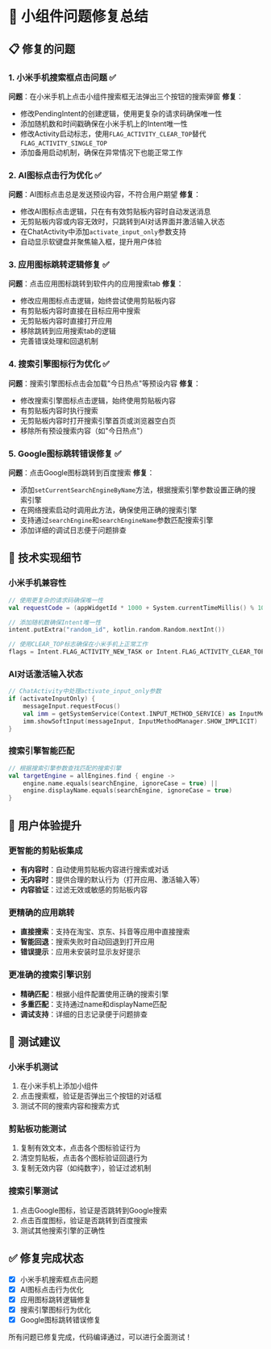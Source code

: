 # 🔧 小组件问题修复总结

## 📋 修复的问题

### 1. 小米手机搜索框点击问题 ✅
**问题**：在小米手机上点击小组件搜索框无法弹出三个按钮的搜索弹窗
**修复**：
- 修改PendingIntent的创建逻辑，使用更复杂的请求码确保唯一性
- 添加随机数和时间戳确保在小米手机上的Intent唯一性
- 修改Activity启动标志，使用`FLAG_ACTIVITY_CLEAR_TOP`替代`FLAG_ACTIVITY_SINGLE_TOP`
- 添加备用启动机制，确保在异常情况下也能正常工作

### 2. AI图标点击行为优化 ✅
**问题**：AI图标点击总是发送预设内容，不符合用户期望
**修复**：
- 修改AI图标点击逻辑，只在有有效剪贴板内容时自动发送消息
- 无剪贴板内容或内容无效时，只跳转到AI对话界面并激活输入状态
- 在ChatActivity中添加`activate_input_only`参数支持
- 自动显示软键盘并聚焦输入框，提升用户体验

### 3. 应用图标跳转逻辑修复 ✅
**问题**：点击应用图标跳转到软件内的应用搜索tab
**修复**：
- 修改应用图标点击逻辑，始终尝试使用剪贴板内容
- 有剪贴板内容时直接在目标应用中搜索
- 无剪贴板内容时直接打开应用
- 移除跳转到应用搜索tab的逻辑
- 完善错误处理和回退机制

### 4. 搜索引擎图标行为优化 ✅
**问题**：搜索引擎图标点击会加载"今日热点"等预设内容
**修复**：
- 修改搜索引擎图标点击逻辑，始终使用剪贴板内容
- 有剪贴板内容时执行搜索
- 无剪贴板内容时打开搜索引擎首页或浏览器空白页
- 移除所有预设搜索内容（如"今日热点"）

### 5. Google图标跳转错误修复 ✅
**问题**：点击Google图标跳转到百度搜索
**修复**：
- 添加`setCurrentSearchEngineByName`方法，根据搜索引擎参数设置正确的搜索引擎
- 在网络搜索启动时调用此方法，确保使用正确的搜索引擎
- 支持通过`searchEngine`和`searchEngineName`参数匹配搜索引擎
- 添加详细的调试日志便于问题排查

## 🔧 技术实现细节

### 小米手机兼容性
```kotlin
// 使用更复杂的请求码确保唯一性
val requestCode = (appWidgetId * 1000 + System.currentTimeMillis() % 10000).toInt()

// 添加随机数确保Intent唯一性
intent.putExtra("random_id", kotlin.random.Random.nextInt())

// 使用CLEAR_TOP标志确保在小米手机上正常工作
flags = Intent.FLAG_ACTIVITY_NEW_TASK or Intent.FLAG_ACTIVITY_CLEAR_TOP
```

### AI对话激活输入状态
```kotlin
// ChatActivity中处理activate_input_only参数
if (activateInputOnly) {
    messageInput.requestFocus()
    val imm = getSystemService(Context.INPUT_METHOD_SERVICE) as InputMethodManager
    imm.showSoftInput(messageInput, InputMethodManager.SHOW_IMPLICIT)
}
```

### 搜索引擎智能匹配
```kotlin
// 根据搜索引擎参数查找匹配的搜索引擎
val targetEngine = allEngines.find { engine ->
    engine.name.equals(searchEngine, ignoreCase = true) ||
    engine.displayName.equals(searchEngine, ignoreCase = true)
}
```

## 📱 用户体验提升

### 更智能的剪贴板集成
- **有内容时**：自动使用剪贴板内容进行搜索或对话
- **无内容时**：提供合理的默认行为（打开应用、激活输入等）
- **内容验证**：过滤无效或敏感的剪贴板内容

### 更精确的应用跳转
- **直接搜索**：支持在淘宝、京东、抖音等应用中直接搜索
- **智能回退**：搜索失败时自动回退到打开应用
- **错误提示**：应用未安装时显示友好提示

### 更准确的搜索引擎识别
- **精确匹配**：根据小组件配置使用正确的搜索引擎
- **多重匹配**：支持通过name和displayName匹配
- **调试支持**：详细的日志记录便于问题排查

## 🧪 测试建议

### 小米手机测试
1. 在小米手机上添加小组件
2. 点击搜索框，验证是否弹出三个按钮的对话框
3. 测试不同的搜索内容和搜索方式

### 剪贴板功能测试
1. 复制有效文本，点击各个图标验证行为
2. 清空剪贴板，点击各个图标验证回退行为
3. 复制无效内容（如纯数字），验证过滤机制

### 搜索引擎测试
1. 点击Google图标，验证是否跳转到Google搜索
2. 点击百度图标，验证是否跳转到百度搜索
3. 测试其他搜索引擎的正确性

## ✅ 修复完成状态

- [x] 小米手机搜索框点击问题
- [x] AI图标点击行为优化
- [x] 应用图标跳转逻辑修复
- [x] 搜索引擎图标行为优化
- [x] Google图标跳转错误修复

所有问题已修复完成，代码编译通过，可以进行全面测试！
